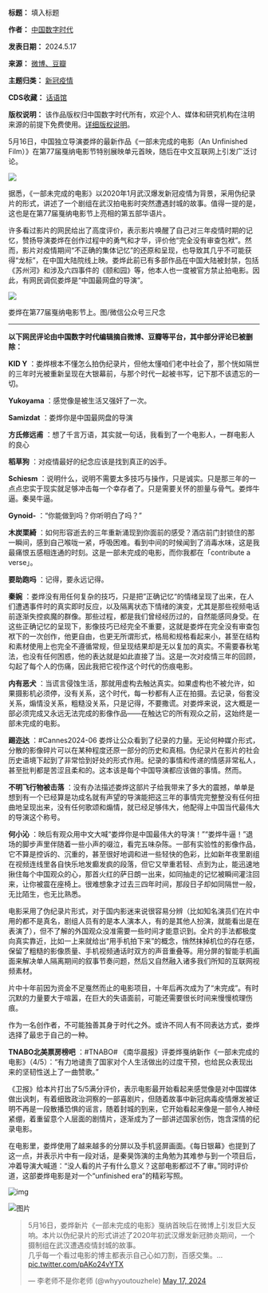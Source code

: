 

**标题：** 填入标题  

**作者：** [中国数字时代](https://chinadigitaltimes.net/space/中国数字时代)  

**发表日期：** 2024.5.17  

**来源：** [微博、豆瓣](https://chinadigitaltimes.net/chinese/feed)  

**主题归类：** [新冠疫情](https://chinadigitaltimes.net/space/新冠疫情)  

**CDS收藏：** [话语馆](https://chinadigitaltimes.net/space/%E8%AF%9D%E8%AF%AD%E9%A6%86)  

**版权说明：** 该作品版权归中国数字时代所有，欢迎个人、媒体和研究机构在注明来源的前提下免费使用。[详细版权说明](https://chinadigitaltimes.net/chinese/copyright)。


5月16日，中国独立导演娄烨的最新作品《一部未完成的电影（An Unfinished Film）》在第77届戛纳电影节特别展映单元首映，随后在中文互联网上引发广泛讨论。


![](https://chinadigitaltimes.net/chinese/files/2024/05/nimg.ws_.126.webp)


据悉，《一部未完成的电影》以2020年1月武汉爆发新冠疫情为背景，采用伪纪录片的形式，讲述了一个剧组在武汉拍电影时突然遭遇封城的故事。值得一提的是，这也是在第77届戛纳电影节上亮相的第五部华语片。


许多看过影片的网民给出了高度评价，表示影片唤醒了自己对三年疫情时期的记忆，赞扬导演娄烨在创作过程中的勇气和才华，评价他“完全没有审查包袱”。然而，影片对疫情期间“不正确的集体记忆”的还原和呈现，也导致其几乎不可能获得“龙标”，在中国大陆院线上映。娄烨此前已有多部作品在中国大陆被封禁，包括《苏州河》和涉及六四事件的《颐和园》等，他本人也一度被官方禁止拍电影。因此，有网民调侃娄烨是“中国最网盘的导演”。


![](https://chinadigitaltimes.net/chinese/files/2024/05/4nimg.ws_.126.webp)


娄烨在第77届戛纳电影节上。图/微信公众号三尺念


---


**以下网民评论由中国数字时代编辑摘自微博、豆瓣等平台，其中部分评论已被删除：** 


**KID Y** ：娄烨根本不懂怎么拍伪纪录片，但他太懂咱们老中社会了，那个恍如隔世的三年时光被重新呈现在大银幕前，与那个时代一起被书写，记下那不该遗忘的一切。


**Yukoyama** ：感觉像是被生活又强奸了一次。


**Samizdat** ：娄烨你是中国最网盘的导演


**方氏修远甫** ：想了千言万语，其实就一句话，我看到了一个电影人，一群电影人的良心


**稻草狗** ：对疫情最好的纪念应该是找到真正的凶手。 


**Schiesm** ：说明什么，说明不需要太多技巧与操作，只是诚实。只是那三年的一点点忠实于现实就足够冲击每一个幸存者了。只是需要关怀的胆量与骨气。娄烨牛逼。秦昊牛逼。


**Gynoid-** ：“你能做到吗？你听明白了吗？”


**木炭栗綺** ：如何形容逝去的三年重新涌现到你面前的感受？酒店前门封锁住的那一瞬间，感到自己喉咙一紧，呼吸困难。看到中间的时候闻到了消毒水味，这是我最痛恨五感相连通的时刻。这是一部未完成的电影，而你我都在「contribute a verse」。 


**要助跑吗** ：记得，要永远记得。 


**秦婉** ：娄烨没有用任何复杂的技巧，只是把”正确记忆“的情绪呈现了出来，在人们遭遇事件时的真实即时反应，以及隔离状态下情绪的演变，尤其是那些视频电话前逐渐失控疯魔的群像。那些过程，都是我们曾经经历过的，自然能感同身受。在这些正确记忆的呈现下，影像技巧已经完全不重要，这就是娄烨在完全没有审查包袱下的一次创作，他更自由，也更无所谓形式，格局和规格看起来小，甚至在结构和素材使用上也完全不遵循常规，但呈现结果却是无以复加的真实。不需要春秋笔法，也没有任何困惑，他的表达就是如此直接了当。这是一次对疫情三年的回顾，勾起了每个人的伤痛，因此我把它视作这个时代的伤痕电影。 


**内有恶犬** ：当谎言侵蚀生活，那就用虚构去触达真实。如果虚构也不被允许，如果摄影机必须停，没有关系，这个时代，每一秒都有人正在拍摄。去记录，俗套没关系，煽情没关系，粗糙没关系，只是记得，不要撒谎。对娄烨来说，这大概是一部必须完成又永远无法完成的影像作品——在触达它的所有观众之前，这始终是一部未完成的电影。


**踢迩达** ：#Cannes2024-06 娄烨让公众看到了纪录的力量。无论何种媒介形式，分散的影像碎片可以在某种程度还原一部分的历史和真相。伪纪录片在影片的社会历史语境下起到了非常恰到好处的形式作用。纪录的事情和传递的情感非常私人，甚至批判都是苦涩且柔和的。这本该是每个中国导演都应该做的事情。然而。 


**不明飞行物被击落** ：没有办法描述娄烨这部片子给我带来了多大的震撼，单单是想到有一个已经算是功成名就有声望的导演能把这三年的事情完完整整没有任何扭曲地呈现出来，没有任何歌颂和煽情，就已经足够伟大，他配得上中国当代最伟大的导演这个称号。


**何小沁** ：映后有观众用中文大喊“娄烨你是中国最伟大的导演！”“娄烨牛逼！”退场的脚步声里伴随着一些小声的啜泣，看完五味杂陈。一部有实验性的影像作品，它不算是控诉的、沉重的，甚至很好地调和进一些轻快的色彩，比如新年夜里剧组在视频连线里各自快乐地发癫发疯的段落，但它又举重若轻、点到为止，能迅速地揪住每个中国观众的心，那首火红的萨日朗一出来，如同抽走的记忆被瞬间灌注回来，让你被震在座椅上。很难想象才过去三四年时间，那段日子却如同隔世一般，无比陌生，也无比熟悉。


电影采用了伪纪录片形式，对于国内影迷来说很容易分辨（比如知名演员们在片中用的都不是真名，剧组人员有的是本人演本人，有的是其他人扮演，就能看出是在表演了），但不了解的外国观众没准需要一些时间才能意识到。全片的手法都极度向真实靠近，比如一上来就给出“用手机拍下来”的概念，悄然抹掉机位的存在感，保留了粗糙的影像质量、手机视频通话时双方的声音重叠等。用分屏的智能手机画面来解决单人隔离期间的叙事节奏问题，然后又自然融入诸多我们所知的互联网视频素材。


片中十年前因为资金不足戛然而止的电影项目，十年后再次成为了“未完成”。有时沉默的力量要大于喧嚣，在巨大的失语面前，可能还需要很长时间来慢慢梳理伤痕。


作为一名创作者，不可能独善其身于时代之外。或许不同人有不同表达方式，娄烨选择了最忠于自己的一种。


**TNABO北美票房榜吧** ：#TNABO# 《南华晨报》评娄烨戛纳新作《一部未完成的电影》（4/5）：“有力地谴责了国家对个人生活做出的过度干预，也给民众表现出来的坚韧性送上了一曲赞歌。”


《卫报》给本片打出了5/5满分评价，表示电影最开始看起来感觉像是对中国媒体做出讽刺，有着细致政治洞察的一部喜剧片，但随着故事中新冠病毒疫情爆发被证明不再是一段散播恐惧的谣言，随着封城的到来，它开始看起来像是一部令人神经紧绷，着重留意个人层面的剧情片，逐渐成为了一部讲述国家创伤，饱含深情的纪录电影。


在电影里，娄烨使用了越来越多的分屏以及手机竖屏画面。《每日银幕》也提到了这一点，并表示片中有一段对话，是秦昊饰演的主角勉为其难参与到一个项目后，冲着导演大喊道：“没人看的片子有什么意义？这部电影都过不了审。”同时评价道，这部娄烨电影是对一个“unfinished era”的精彩写照。


![img](https://chinadigitaltimes.net/chinese/files/2024/05/post-707961-664833c5d51b2.)


![图片](https://chinadigitaltimes.net/chinese/files/2024/05/post-707961-664833c6903b4.)



> 5月16日，娄烨新片《一部未完成的电影》戛纳首映后在微博上引发巨大反响。本片以伪纪录片的形式讲述了2020年初武汉爆发新冠肺炎期间，一个摄制组在武汉遭遇疫情封城的故事。  
> 几乎每一个看过电影的博主都表示自己心如刀割，百感交集。… [pic.twitter.com/pAKo24vYTX](https://t.co/pAKo24vYTX)
> 
> 
> — 李老师不是你老师 (@whyyoutouzhele) [May 17, 2024](https://twitter.com/whyyoutouzhele/status/1791459809683796317?ref_src=twsrc%5Etfw)


